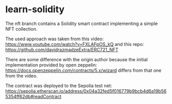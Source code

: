 # learn-solidity

The nft branch contains a Solidity smart contract implementing a simple NFT collection.

The used approach was taken from this video: https://www.youtube.com/watch?v=FXLAFpOS_kQ
and this repo: https://github.com/davidrazmadzeExtra/ERC721_NFT

There are some difference with the origin author
because the initial implementation provided by open zeppelin:
https://docs.openzeppelin.com/contracts/5.x/wizard
differs from that one from the video.

The contract was deployed to the Sepolia test net:
https://sepolia.etherscan.io/address/0x04a32fed5f016779b9bcb4d6a19b565354ff62db#readContract

